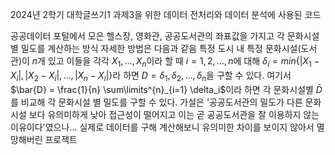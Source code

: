 2024년 2학기 대학글쓰기1 과제3을 위한 데이터 전처리와 데이터 분석에 사용된 코드

공공데이터 포털에서 모은 헬스장, 영화관, 공공도서관의 좌표값을 가지고 각 문화시설 별 밀도를 계산하는 방식
자세한 방법은 다음과 같음
특정 도시 내 특정 문화시설(도서관)이 $n$개 있고 이들을 각각 $X_1, \ldots, X_n$이라 할 때 $i = 1,2,\ldots, n$에 대해
$\delta_i = min\{ |X_1 - X_i|, |X_2 - X_i|, \ldots, |X_n - X_i|\}$라 하면 $D = {\delta_1, \delta_2, \ldots, \delta_n}$을 구할 수 있다.
여기서 $\bar{D} = \frac{1}{n} \sum\limits^{n}_{i=1} \delta_i$이라 하면 각 문화시설별 $\bar{D}$를 비교해 각 문화시설 별 밀도를 구할 수 있다.
가설은 '공공도서관의 밀도가 다른 문화시설 보다 유의미하게 낮아 접근성이 떨어지고 이는 곧 공공도서관을 잘 이용하지 않는 이유이다'였으나...
실제로 데이터를 구해 계산해보니 유의미한 차이를 보이지 않아서 멸망해버린 프로젝트
